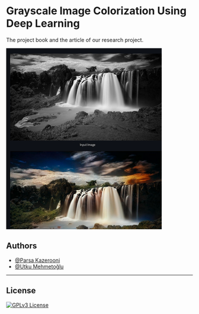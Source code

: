 
# Grayscale Image Colorization Using Deep Learning

The project book and the article of our research project.

![](img/ColorizedWaterfall.png)

## Authors

- [@Parsa Kazerooni](https://www.github.com/octokatherine)
- [@Utku Mehmetoğlu](https://github.com/utkumehmetoglu)

---

## License

[![GPLv3 License](https://img.shields.io/badge/License-GPL%20v3-yellow.svg)](https://choosealicense.com/licenses/gpl-3.0/)
